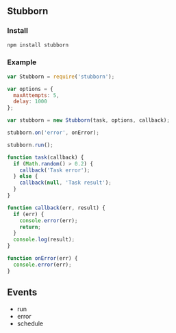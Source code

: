 ## Stubborn

### Install
```sh
npm install stubborn
```

### Example
```js
var Stubborn = require('stubborn');

var options = {
  maxAttempts: 5,
  delay: 1000
};

var stubborn = new Stubborn(task, options, callback);

stubborn.on('error', onError);

stubborn.run();

function task(callback) {
  if (Math.random() > 0.2) {
    callback('Task error');
  } else {
    callback(null, 'Task result');
  }
}

function callback(err, result) {
  if (err) {
    console.error(err);
    return;
  }
  console.log(result);
}

function onError(err) {
  console.error(err);
}

```

## Events
 * run
 * error
 * schedule
